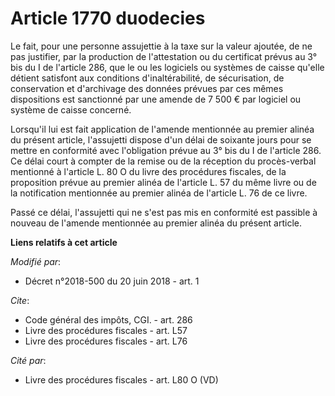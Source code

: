 # Article 1770 duodecies

Le fait, pour une personne assujettie à la taxe sur la valeur ajoutée, de ne pas justifier, par la production de
l'attestation ou du certificat prévus au 3° bis du I de l'article 286, que le ou les logiciels ou systèmes de caisse qu'elle
détient satisfont aux conditions d'inaltérabilité, de sécurisation, de conservation et d'archivage des données prévues par
ces mêmes dispositions est sanctionné par une amende de 7 500 € par logiciel ou système de caisse concerné.

Lorsqu'il lui est fait application de l'amende mentionnée au premier alinéa du présent article, l'assujetti dispose d'un
délai de soixante jours pour se mettre en conformité avec l'obligation prévue au 3° bis du I de l'article 286. Ce délai court
à compter de la remise ou de la réception du procès-verbal mentionné à l'article L. 80 O du livre des procédures fiscales, de
la proposition prévue au premier alinéa de l'article L. 57 du même livre ou de la notification mentionnée au premier alinéa
de l'article L. 76  de ce livre.

Passé ce délai, l'assujetti qui ne s'est pas mis en conformité est passible à nouveau de l'amende mentionnée au premier
alinéa du présent article.

**Liens relatifs à cet article**

_Modifié par_:

  - Décret n°2018-500 du 20 juin 2018 - art. 1

_Cite_:

  - Code général des impôts, CGI. - art. 286
  - Livre des procédures fiscales - art. L57
  - Livre des procédures fiscales - art. L76

_Cité par_:

  - Livre des procédures fiscales - art. L80 O (VD)
